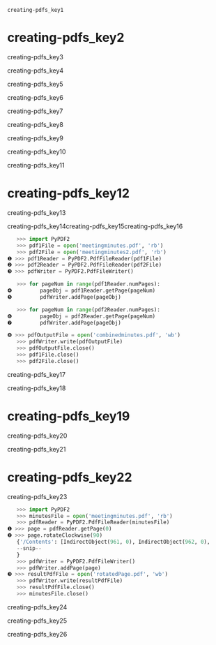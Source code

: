 ```ngMeta
creating-pdfs_key1
```
# creating-pdfs_key2
creating-pdfs_key3

creating-pdfs_key4

creating-pdfs_key5

creating-pdfs_key6

creating-pdfs_key7

creating-pdfs_key8

creating-pdfs_key9

creating-pdfs_key10

creating-pdfs_key11

# creating-pdfs_key12
creating-pdfs_key13

creating-pdfs_key14creating-pdfs_key15creating-pdfs_key16

```python
   >>> import PyPDF2
   >>> pdf1File = open('meetingminutes.pdf', 'rb')
   >>> pdf2File = open('meetingminutes2.pdf', 'rb')
❶ >>> pdf1Reader = PyPDF2.PdfFileReader(pdf1File)
❷ >>> pdf2Reader = PyPDF2.PdfFileReader(pdf2File)
❸ >>> pdfWriter = PyPDF2.PdfFileWriter()

   >>> for pageNum in range(pdf1Reader.numPages):
❹         pageObj = pdf1Reader.getPage(pageNum)
❺         pdfWriter.addPage(pageObj)

   >>> for pageNum in range(pdf2Reader.numPages):
❻         pageObj = pdf2Reader.getPage(pageNum)
❼         pdfWriter.addPage(pageObj)

❽ >>> pdfOutputFile = open('combinedminutes.pdf', 'wb')
   >>> pdfWriter.write(pdfOutputFile)
   >>> pdfOutputFile.close()
   >>> pdf1File.close()
   >>> pdf2File.close()
```
creating-pdfs_key17

creating-pdfs_key18

# creating-pdfs_key19
creating-pdfs_key20

creating-pdfs_key21

# creating-pdfs_key22
creating-pdfs_key23

```python
   >>> import PyPDF2
   >>> minutesFile = open('meetingminutes.pdf', 'rb')
   >>> pdfReader = PyPDF2.PdfFileReader(minutesFile)
❶ >>> page = pdfReader.getPage(0)
❷ >>> page.rotateClockwise(90)
   {'/Contents': [IndirectObject(961, 0), IndirectObject(962, 0),
   --snip--
   }
   >>> pdfWriter = PyPDF2.PdfFileWriter()
   >>> pdfWriter.addPage(page)
❸ >>> resultPdfFile = open('rotatedPage.pdf', 'wb')
   >>> pdfWriter.write(resultPdfFile)
   >>> resultPdfFile.close()
   >>> minutesFile.close()
```
creating-pdfs_key24

creating-pdfs_key25

creating-pdfs_key26